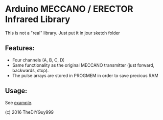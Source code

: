 # Arduino MECCANO / ERECTOR Infrared Library
This is not a "real" library. Just put it in jour sketch folder
## Features:
- Four channels (A, B, C, D)
- Same functionality as the original MECCANO transmitter (just forward, backwards, stop).
- The pulse arrays are stored in PROGMEM in order to save precious RAM

## Usage:

See [example](https://github.com/TheDIYGuy999/MeccanoIr/blob/master/MeccanoIr.ino).


(c) 2016 TheDIYGuy999
